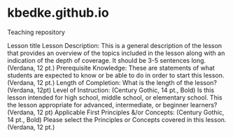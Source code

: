 # kbedke.github.io
Teaching repository

<head> Lesson title 
<body>
Lesson Description: This is a general description of the lesson that provides an overview of the topics included in the lesson along with an indication of the depth of coverage.  It should be 3-5 sentences long. (Verdana, 12 pt.)
Prerequisite Knowledge: These are statements of what students are expected to know or be able to do in order to start this lesson. (Verdana, 12 pt.)
Length of Completion: What is the length of the lesson? (Verdana, 12pt)
Level of Instruction: (Century Gothic, 14 pt., Bold) Is this lesson intended for high school, middle school, or elementary school. This the  lesson appropriate for advanced, intermediate, or beginner learners? (Verdana, 12 pt)
Applicable First Principles &/or Concepts: (Century Gothic, 14 pt., Bold) Please select the Principles or Concepts covered in this lesson. (Verdana, 12 pt.)
